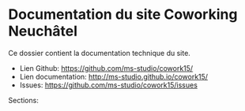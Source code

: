 # Documentation du site Coworking Neuchâtel 

Ce dossier contient la documentation technique du site.

* Lien Github: https://github.com/ms-studio/cowork15/
* Lien documentation: http://ms-studio.github.io/cowork15/
* Issues: https://github.com/ms-studio/cowork15/issues

Sections:

